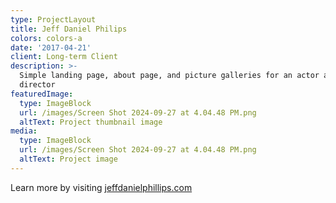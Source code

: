 ```yaml
---
type: ProjectLayout
title: Jeff Daniel Philips
colors: colors-a
date: '2017-04-21'
client: Long-term Client
description: >-
  Simple landing page, about page, and picture galleries for an actor and
  director
featuredImage:
  type: ImageBlock
  url: /images/Screen Shot 2024-09-27 at 4.04.48 PM.png
  altText: Project thumbnail image
media:
  type: ImageBlock
  url: /images/Screen Shot 2024-09-27 at 4.04.48 PM.png
  altText: Project image
---
```

Learn more by visiting [jeffdanielphillips.com](https://www.jeffdanielphillips.com/)
